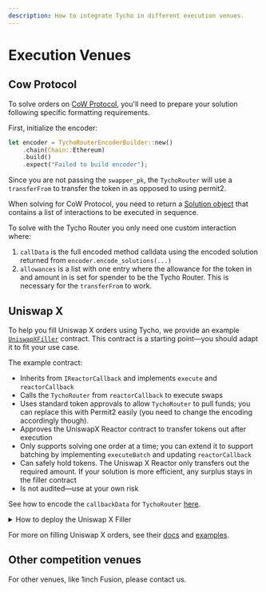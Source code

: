 ```yaml
---
description: How to integrate Tycho in different execution venues.
---
```


# Execution Venues

## Cow Protocol

To solve orders on [CoW Protocol](https://docs.cow.fi/cow-protocol/tutorials/solvers), you'll need to prepare your solution following specific formatting requirements.

First, initialize the encoder:

```rust
let encoder = TychoRouterEncoderBuilder::new()
    .chain(Chain::Ethereum)
    .build()
    .expect("Failed to build encoder");
```

Since you are not passing the `swapper_pk`, the `TychoRouter` will use a `transferFrom` to transfer the token in as opposed to using permit2.

When solving for CoW Protocol, you need to return a [Solution object](https://docs.cow.fi/cow-protocol/reference/core/auctions/schema#solutions-output) that contains a list of interactions to be executed in sequence.

To solve with the Tycho Router you only need one custom interaction where:

1. `callData` is the full encoded method calldata using the encoded solution returned from `encoder.encode_solutions(...)`&#x20;
2. `allowances` is a list with one entry where the allowance for the token in and amount in is set for spender to be the Tycho Router. This is necessary for the `transferFrom` to work.

## Uniswap X

To help you fill Uniswap X orders using Tycho, we provide an example [`UniswapXFiller`](https://github.com/propeller-heads/tycho-execution/blob/main/foundry/src/uniswap_x/UniswapXFiller.sol) contract. This contract is a starting point—you should adapt it to fit your use case.

The example contract:

* Inherits from `IReactorCallback` and implements `execute` and `reactorCallback`
* Calls the `TychoRouter` from `reactorCallback` to execute swaps
* Uses standard token approvals to allow `TychoRouter` to pull funds; you can replace this with Permit2 easily (you need to change the encoding accordingly though).
* Approves the UniswapX Reactor contract to transfer tokens out after execution
* Only supports solving one order at a time; you can extend it to support batching by implementing `executeBatch` and updating `reactorCallback`
* Can safely hold tokens. The Uniswap X Reactor only transfers out the required amount. If your solution is more efficient, any surplus stays in the filler contract
* Is not audited—use at your own risk

See how to encode the `callbackData` for `TychoRouter` [here](https://github.com/propeller-heads/tycho-execution/tree/main/examples/uniswapx-encoding-example).

<details>

<summary>How to deploy the Uniswap X Filler</summary>

The current [script](https://github.com/propeller-heads/tycho-execution/blob/main/foundry/scripts/deploy-uniswap-x-filler.js) deploys an Uniswap X filler and verifies it in the corresponding blockchain explorer.

Make sure to run `unset HISTFILE` in your terminal before setting the private key. This will prevent the private key from being stored in the shell history.

1. Set the following environment variables:

```
export RPC_URL=<chain-rpc-url>
export PRIVATE_KEY=<deploy-wallet-private-key>
export BLOCKCHAIN_EXPLORER_API_KEY=<blockchain-explorer-api-key>
```

2. Confirm that the variables `tychoRouter`, `uniswapXReactor` and `nativeToken` are correctly set in the script. Make sure that the Uniswap X Reactor address matches the reactor you are targeting.
3. Run `npx hardhat run scripts/deploy-uniswap-x-filler.js --network NETWORK`.

</details>

For more on filling Uniswap X orders, see their [docs](https://docs.uniswap.org/contracts/uniswapx/guides/mainnet/createfiller) and [examples](https://github.com/marktoda/uniswapx-artemis).

## Other competition venues

For other venues, like 1inch Fusion, please contact us.
